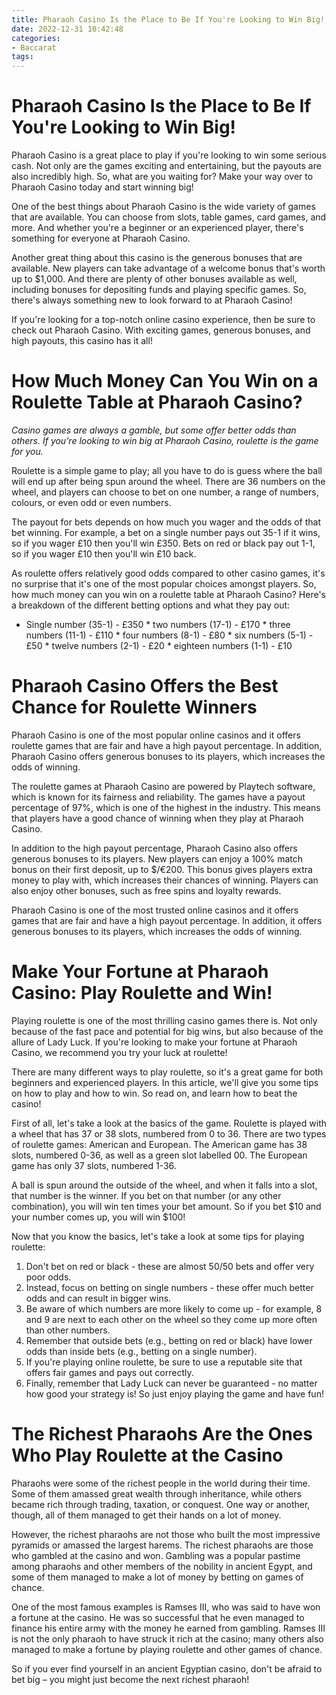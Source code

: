```yaml
---
title: Pharaoh Casino Is the Place to Be If You're Looking to Win Big!
date: 2022-12-31 10:42:48
categories:
- Baccarat
tags:
---
```



#  Pharaoh Casino Is the Place to Be If You're Looking to Win Big!

 Pharaoh Casino is a great place to play if you're looking to win some serious cash. Not only are the games exciting and entertaining, but the payouts are also incredibly high. So, what are you waiting for? Make your way over to Pharaoh Casino today and start winning big!

One of the best things about Pharaoh Casino is the wide variety of games that are available. You can choose from slots, table games, card games, and more. And whether you're a beginner or an experienced player, there's something for everyone at Pharaoh Casino.

Another great thing about this casino is the generous bonuses that are available. New players can take advantage of a welcome bonus that's worth up to $1,000. And there are plenty of other bonuses available as well, including bonuses for depositing funds and playing specific games. So, there's always something new to look forward to at Pharaoh Casino!

If you're looking for a top-notch online casino experience, then be sure to check out Pharaoh Casino. With exciting games, generous bonuses, and high payouts, this casino has it all!

#  How Much Money Can You Win on a Roulette Table at Pharaoh Casino?

_Casino games are always a gamble, but some offer better odds than others. If you're looking to win big at Pharaoh Casino, roulette is the game for you._

Roulette is a simple game to play; all you have to do is guess where the ball will end up after being spun around the wheel. There are 36 numbers on the wheel, and players can choose to bet on one number, a range of numbers, colours, or even odd or even numbers.

The payout for bets depends on how much you wager and the odds of that bet winning. For example, a bet on a single number pays out 35-1 if it wins, so if you wager £10 then you'll win £350. Bets on red or black pay out 1-1, so if you wager £10 then you'll win £10 back.

As roulette offers relatively good odds compared to other casino games, it's no surprise that it's one of the most popular choices amongst players. So, how much money can you win on a roulette table at Pharaoh Casino? Here's a breakdown of the different betting options and what they pay out:

* Single number (35-1) - £350 * two numbers (17-1) - £170 * three numbers (11-1) - £110 * four numbers (8-1) - £80 * six numbers (5-1) - £50 * twelve numbers (2-1) - £20 * eighteen numbers (1-1) - £10

#  Pharaoh Casino Offers the Best Chance for Roulette Winners

 Pharaoh Casino is one of the most popular online casinos and it offers roulette games that are fair and have a high payout percentage. In addition, Pharaoh Casino offers generous bonuses to its players, which increases the odds of winning.

The roulette games at Pharaoh Casino are powered by Playtech software, which is known for its fairness and reliability. The games have a payout percentage of 97%, which is one of the highest in the industry. This means that players have a good chance of winning when they play at Pharaoh Casino.

In addition to the high payout percentage, Pharaoh Casino also offers generous bonuses to its players. New players can enjoy a 100% match bonus on their first deposit, up to $/€200. This bonus gives players extra money to play with, which increases their chances of winning. Players can also enjoy other bonuses, such as free spins and loyalty rewards.

Pharaoh Casino is one of the most trusted online casinos and it offers games that are fair and have a high payout percentage. In addition, it offers generous bonuses to its players, which increases the odds of winning.

#  Make Your Fortune at Pharaoh Casino: Play Roulette and Win!

Playing roulette is one of the most thrilling casino games there is. Not only because of the fast pace and potential for big wins, but also because of the allure of Lady Luck. If you're looking to make your fortune at Pharaoh Casino, we recommend you try your luck at roulette!

There are many different ways to play roulette, so it's a great game for both beginners and experienced players. In this article, we'll give you some tips on how to play and how to win. So read on, and learn how to beat the casino!

First of all, let's take a look at the basics of the game. Roulette is played with a wheel that has 37 or 38 slots, numbered from 0 to 36. There are two types of roulette games: American and European. The American game has 38 slots, numbered 0-36, as well as a green slot labelled 00. The European game has only 37 slots, numbered 1-36.

A ball is spun around the outside of the wheel, and when it falls into a slot, that number is the winner. If you bet on that number (or any other combination), you will win ten times your bet amount. So if you bet $10 and your number comes up, you will win $100!

Now that you know the basics, let's take a look at some tips for playing roulette:

1) Don't bet on red or black - these are almost 50/50 bets and offer very poor odds.
2) Instead, focus on betting on single numbers - these offer much better odds and can result in bigger wins.
3) Be aware of which numbers are more likely to come up - for example, 8 and 9 are next to each other on the wheel so they come up more often than other numbers. 
4) Remember that outside bets (e.g., betting on red or black) have lower odds than inside bets (e.g., betting on a single number). 
5) If you're playing online roulette, be sure to use a reputable site that offers fair games and pays out correctly. 
6) Finally, remember that Lady Luck can never be guaranteed - no matter how good your strategy is! So just enjoy playing the game and have fun!

#  The Richest Pharaohs Are the Ones Who Play Roulette at the Casino

 Pharaohs were some of the richest people in the world during their time. Some of them amassed great wealth through inheritance, while others became rich through trading, taxation, or conquest. One way or another, though, all of them managed to get their hands on a lot of money.

However, the richest pharaohs are not those who built the most impressive pyramids or amassed the largest harems. The richest pharaohs are those who gambled at the casino and won. Gambling was a popular pastime among pharaohs and other members of the nobility in ancient Egypt, and some of them managed to make a lot of money by betting on games of chance.

One of the most famous examples is Ramses III, who was said to have won a fortune at the casino. He was so successful that he even managed to finance his entire army with the money he earned from gambling. Ramses III is not the only pharaoh to have struck it rich at the casino; many others also managed to make a fortune by playing roulette and other games of chance.

So if you ever find yourself in an ancient Egyptian casino, don't be afraid to bet big – you might just become the next richest pharaoh!
